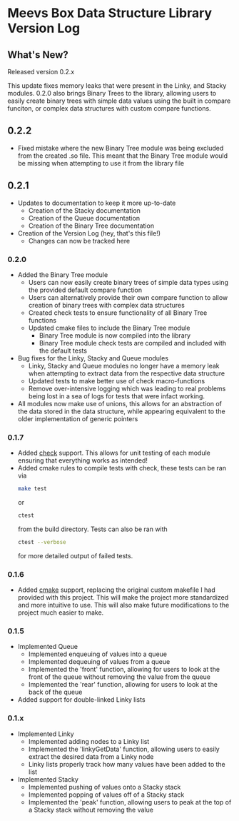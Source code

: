 # Meevs Box Data Structure Library Version Log

## What's New?

Released version 0.2.x

This update fixes memory leaks that were present in the Linky, and Stacky modules. 0.2.0 also brings Binary Trees to the library, allowing users to easily create binary trees with simple data values using the built in compare funciton, or complex data structures with custom compare functions.

## 0.2.2
- Fixed mistake where the new Binary Tree module was being excluded from the created .so file. This meant that the Binary Tree module would be missing when attempting to use it from the library file

## 0.2.1

- Updates to documentation to keep it more up-to-date
  - Creation of the Stacky documentation
  - Creation of the Queue documentation
  - Creation of the Binary Tree documentation
- Creation of the Version Log (hey, that's this file!)
  - Changes can now be tracked here

### 0.2.0

- Added the Binary Tree module
  - Users can now easily create binary trees of simple data types using the provided default compare function
  - Users can alternatively provide their own compare function to allow creation of binary trees with complex data structures
  - Created check tests to ensure functionality of all Binary Tree functions
  - Updated cmake files to include the Binary Tree module
    - Binary Tree module is now compiled into the library
    - Binary Tree module check tests are compiled and included with the default tests
- Bug fixes for the Linky, Stacky and Queue modules
  - Linky, Stacky and Queue modules no longer have a memory leak when attempting to extract data from the respective data structure
  - Updated tests to make better use of check macro-functions
  - Remove over-intensive logging which was leading to real problems being lost in a sea of logs for tests that were infact working.
- All modules now make use of unions, this allows for an abstraction of the data stored in the data structure, while appearing equivalent to the older implementation of generic pointers

### 0.1.7

- Added [check](https://libcheck.github.io/check/) support. This allows for unit testing of each module ensuring that everything works as intended!
- Added cmake rules to compile tests with check, these tests can be ran via
  ```bash
  make test
  ```
  or
  ```bash
  ctest
  ```
  from the build directory.
  Tests can also be ran with
  ```bash
  ctest --verbose
  ```
  for more detailed output of failed tests.

### 0.1.6

- Added [cmake](https://cmake.org/) support, replacing the original custom makefile I had provided with this project. This will make the project more standardized and more intuitive to use. This will also make future modifications to the project much easier to make.

### 0.1.5

- Implemented Queue
  - Implemented enqueuing of values into a queue
  - Implemented dequeuing of values from a queue
  - Implemented the 'front' function, allowing for users to look at the front of the queue without removing the value from the queue
  - Implemented the 'rear' function, allowing for users to look at the back of the queue
- Added support for double-linked Linky lists

### 0.1.x

- Implemented Linky
  - Implemented adding nodes to a Linky list
  - Implemented the 'linkyGetData' function, allowing users to easily extract the desired data from a Linky node
  - Linky lists properly track how many values have been added to the list
- Implemented Stacky
  - Implemented pushing of values onto a Stacky stack
  - Implemented popping of values off of a Stacky stack
  - Implemented the 'peak' function, allowing users to peak at the top of a Stacky stack without removing the value


